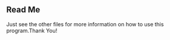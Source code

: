 ## Read Me 




Just see the other files for more information on how to use this program.Thank You!
